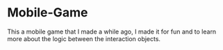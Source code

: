 # Mobile-Game
This a mobile game that I made a while ago, I made it for fun and to learn more about the logic between the interaction objects.

